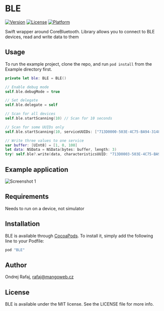 # BLE

<!--[![CI Status](http://img.shields.io/travis/manGoweb/BLE.svg?style=flat)](https://travis-ci.org/manGoweb/BLE)-->
[![Version](https://img.shields.io/cocoapods/v/BLE.svg?style=flat)](http://cocoapods.org/pods/BLE)
[![License](https://img.shields.io/cocoapods/l/BLE.svg?style=flat)](http://cocoapods.org/pods/BLE)
[![Platform](https://img.shields.io/cocoapods/p/BLE.svg?style=flat)](http://cocoapods.org/pods/BLE)

Swift wrapper around CoreBluetooth. Library allows you to connect to BLE devices, read and write data to them


## Usage

To run the example project, clone the repo, and run `pod install` from the Example directory first.

```swift
private let ble: BLE = BLE()

// Enable debug mode
self.ble.debugMode = true

// Set delegate
self.ble.delegate = self

// Scan for all devices
self.ble.startScanning(10) // Scan for 10 seconds

// Scan for some UUIDs only
self.ble.startScanning(10, serviceUUIDs: ["713D0000-503E-4C75-BA94-3148F18D941E"]) // Scan for 10 seconds

// Write three values to one service
var buffer: [UInt8] = [1, 0, 100]
let data: NSData = NSData(bytes: buffer, length: 3)
try! self.ble?.write(data, characteristicsUUID: "713D0003-503E-4C75-BA94-3148F18D941E")
```
 
## Example application

![Screenshot 1](https://raw.githubusercontent.com/manGoweb/BLE/master/_orig/home.png "Screenshot 1")

## Requirements

Needs to run on a device, not simulator

## Installation

BLE is available through [CocoaPods](http://cocoapods.org). To install
it, simply add the following line to your Podfile:

```ruby
pod "BLE"
```

## Author

Ondrej Rafaj, rafaj@mangoweb.cz

## License

BLE is available under the MIT license. See the LICENSE file for more info.
